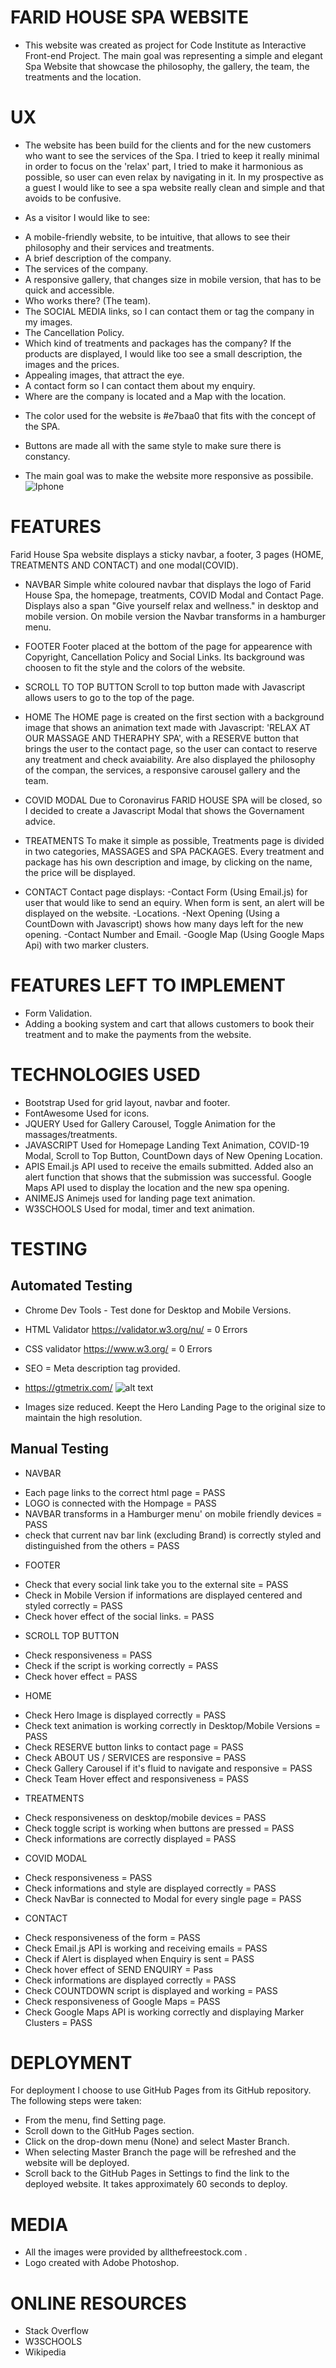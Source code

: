 

# FARID HOUSE SPA WEBSITE

* This website was created as project for Code Institute as Interactive Front-end Project.
The main goal was representing a simple and elegant Spa Website that showcase the philosophy, the gallery, the team, the treatments and the location.


# UX 

* The website has been build for the clients and for the new customers who want to see the services of the Spa.
I tried to keep it really minimal in order to focus on the 'relax' part, I tried to make it harmonious as possible, so user can even relax by navigating in it.
In my prospective as a guest I would like to see a spa website really clean and simple and that avoids to be confusive.

* As a visitor I would like to see:
- A mobile-friendly website, to be intuitive, that allows to see their philosophy and their services and treatments. 
- A brief description of the company. 
- The services of the company.
- A responsive gallery, that changes size in mobile version, that has to be quick and accessible.
- Who works there? (The team).
- The SOCIAL MEDIA links, so I can contact them or tag the company in my images.
- The Cancellation Policy.
- Which kind of treatments and packages has the company? If the products are displayed, I would like too see a small description, the images and the prices.
- Appealing images, that attract the eye.
- A contact form so I can contact them about my enquiry. 
- Where are the company is located and a Map with the location.

* The color used for the website is #e7baa0 that fits with the concept of the SPA.

* Buttons are made all with the same style to make sure there is constancy.

* The main goal was to make the website more responsive as possibile. 
  ![Iphone](https://img.techpowerup.org/200718/8000-d8670b6e-e176-48f5-94d0-00caed22ed22-ws-eu01-gitpod-io-iphone-6-7-8-plus.png)



# FEATURES

Farid House Spa website displays a sticky navbar, a footer, 3 pages (HOME, TREATMENTS AND CONTACT) and one modal(COVID).

* NAVBAR
Simple white coloured navbar that displays the logo of Farid House Spa, the homepage, treatments, COVID Modal and Contact Page. 
Displays also a span "Give yourself relax and wellness." in desktop and mobile version.
On mobile version the Navbar transforms in a hamburger menu.

* FOOTER 
Footer placed at the bottom of the page for appearence with Copyright, Cancellation Policy and Social Links. 
Its background was choosen to fit the style and the colors of the website.

* SCROLL TO TOP BUTTON
Scroll to top button made with Javascript allows users to go to the top of the page.

* HOME
The HOME page is created on the first section with a background image that shows an animation text made with Javascript: 'RELAX AT OUR MASSAGE AND THERAPHY SPA', with a RESERVE button that brings the user to the contact page, so the user can contact to reserve any treatment and check avaiability.
Are also displayed the philosophy of the compan, the services, a responsive carousel gallery and the team.

* COVID MODAL
Due to Coronavirus FARID HOUSE SPA will be closed, so I decided to create a Javascript Modal that shows the Governament advice. 

* TREATMENTS 
To make it simple as possible, Treatments page is divided in two categories, MASSAGES and SPA PACKAGES.
Every treatment and package has his own description and image, by clicking on the name, the price will be displayed. 
 

* CONTACT 
Contact page displays: 
-Contact Form (Using Email.js) for user that would like to send an equiry. When form is sent, an alert will be displayed on the website.
-Locations.
-Next Opening (Using a CountDown with Javascript) shows how many days left for the new opening.
-Contact Number and Email.
-Google Map (Using Google Maps Api) with two marker clusters.

# FEATURES LEFT TO IMPLEMENT

* Form Validation.
* Adding a booking system and cart that allows customers to book their treatment and to make the payments from the website.



# TECHNOLOGIES USED 

* Bootstrap
Used for grid layout, navbar and footer.
* FontAwesome
Used for icons.
* JQUERY
Used for Gallery Carousel, Toggle Animation for the massages/treatments.
* JAVASCRIPT
Used for Homepage Landing Text Animation, COVID-19 Modal, Scroll to Top Button, CountDown days of New Opening Location.
* APIS 
Email.js API used to receive the emails submitted. Added also an alert function that shows that the submission was successful. 
Google Maps API used to display the location and the new spa opening.
* ANIMEJS
Animejs used for landing page text animation.
* W3SCHOOLS 
Used for modal, timer and text animation.



# TESTING 

## Automated Testing 
* Chrome Dev Tools - Test done for Desktop and Mobile Versions.
* HTML Validator https://validator.w3.org/nu/ = 0 Errors
* CSS validator https://www.w3.org/  = 0 Errors 
* SEO = Meta description tag provided. 
* https://gtmetrix.com/
 ![alt text](https://img.techpowerup.org/200710/faridperformance.png)

* Images size reduced. Keept the Hero Landing Page to the original size to maintain the high resolution.


## Manual Testing 

* NAVBAR 
- Each page links to the correct html page = PASS
- LOGO is connected with the Hompage = PASS
- NAVBAR transforms in a Hamburger menu' on mobile friendly devices = PASS
- check that current nav bar link (excluding Brand) is correctly styled and distinguished from the others = PASS

* FOOTER
- Check that every social link take you to the external site = PASS
- Check in Mobile Version if informations are displayed centered and styled correctly = PASS
- Check hover effect of the social links. = PASS


* SCROLL TOP BUTTON
- Check responsiveness = PASS
- Check if the script is working correctly = PASS
- Check hover effect = PASS


* HOME 
- Check Hero Image is displayed correctly = PASS
- Check text animation is working correctly in Desktop/Mobile Versions = PASS
- Check RESERVE button links to contact page = PASS
- Check ABOUT US / SERVICES are responsive = PASS 
- Check Gallery Carousel if it's fluid to navigate and responsive = PASS
- Check Team Hover effect and responsiveness = PASS 


* TREATMENTS 
- Check responsiveness on desktop/mobile devices = PASS
- Check toggle script is working when buttons are pressed = PASS 
- Check informations are correctly displayed = PASS


* COVID MODAL
- Check responsiveness = PASS
- Check informations and style are displayed correctly = PASS
- Check NavBar is connected to Modal for every single page = PASS


* CONTACT 
- Check responsiveness of the form = PASS
- Check Email.js API is working and receiving emails = PASS
- Check if Alert is displayed when Enquiry is sent = PASS
- Check hover effect of SEND ENQUIRY = Pass
- Check informations are displayed correctly = PASS 
- Check COUNTDOWN script is displayed and working = PASS
- Check responsiveness of Google Maps = PASS
- Check Google Maps API is working correctly and displaying Marker Clusters = PASS 



# DEPLOYMENT

For deployment I choose to use GitHub Pages from its GitHub repository.
The following steps were taken:
- From the menu, find Setting page.
- Scroll down to the GitHub Pages section.
- Click on the drop-down menu (None) and select Master Branch.
- When selecting Master Branch the page will be refreshed and the website will be deployed.
- Scroll back to the GitHub Pages in Settings to find the link to the deployed website. It takes approximately 60 seconds to deploy.



# MEDIA

* All the images were provided by allthefreestock.com .
* Logo created with Adobe Photoshop. 



# ONLINE RESOURCES

* Stack Overflow
* W3SCHOOLS
* Wikipedia 